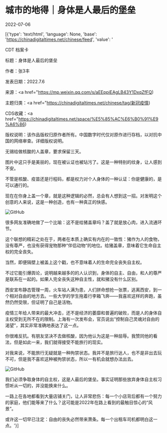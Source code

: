# 城市的地得｜身体是人最后的堡垒

2022-07-06

[{'type': 'text/html', 'language': None, 'base': 'https://chinadigitaltimes.net/chinese/feed', 'value': '

CDT 档案卡

标题：身体是人最后的堡垒

作者：张3丰

发表日期：2022.7.6

来源：<a href="https://mp.weixin.qq.com/s/aEEppiEAgLB43Y1DxqZfFQ)

主题归类：<a href="https://chinadigitaltimes.net/chinese/tag/新冠疫情)

CDS收藏：<a href="https://chinadigitaltimes.net/space/%E5%85%AC%E6%B0%91%E9%A6%86)

版权说明：该作品版权归原作者所有。中国数字时代仅对原作进行存档，以对抗中国的网络审查。详细版权说明。





无锡给做核酸的人盖章，要求保留三天。

图片中这只手是美丽的，现在被认证也被玷污了。这是一种特别的纹身，让人感到不安。

不管是核酸、疫苗还是行程码，都是权力对个人身体的一种认证：你是健康的，是可以通行的。

现在在你身上盖一个章，就是这种逻辑的必然，总会有人想到这一招。对发明这个创意的人来说，这是一种创造，也有一种真正的快感。

![GitHub](https://chinadigitaltimes.net/chinese/files/2022/07/post-683954-62c5c7af498f0.)

很多网友准确地做了一个比喻：这不是给猪盖章吗？盖了就是放心肉，进入流通环节。

这个联想的精彩之处在于，两者在本质上确实有内在的一致性：猪作为人的食物，没有尊严，也没有获得宠物那种“伴侣动物“的地位。给猪盖章，意味着它生命自主权的完全丧失。

当然，即便隔壁上被盖上这个戳，也不意味着人的生命完全丧失自主权。

不过它能引爆舆论，说明越来越多的的人认识到，身体的自主、自由，和人的尊严是联系在一起的。如果人完全丧失这种自主性，就和猪没有什么区别。

西安宣布静态管理一周，火车站人满为患，人们拼命想抢一张票，逃离西安，到一个相对自由的地方去。一些大学的学生拖着行李箱飞奔——我喜欢这样的奔跑，虽然仍然受限，但证明了自己是活物。

疫情三年给人带来的最大冲击，还不是经济的萎靡和普遍的破败，而是人的身体自主权受到无所不在的限制。上海有一次发布会，官员说出“控制自己灵魂对自由的渴望”，其实非常准确地表达了这一点。

你很难反抗。有朋友坚决不去做核酸，因为他认为这是一种屈辱。我赞同他的看法，但是如此一来，我们就得接受不能旅行的现实。

对我来说，不能旅行无疑就是一种拘禁状态。我并不是旅行达人，也不是非出去玩不可，但是我不喜欢这种被拘禁状态，所以一有机会就想办法出去。

![GitHub](https://chinadigitaltimes.net/chinese/files/2022/07/post-683954-62c5c7af52019.)

我们必须争取身体的自主权，这是人最后的堡垒。事实证明那些放弃身体自主权习惯听从一切的，并没能换来什么。

一路上在各地都看到大量店铺关门，让人非常悲伤：每一个小店背后都有一个努力的家庭，他们能等来了什么？这可能是2022年在路上看到的最触目惊心的“风景”。

或许这一切早已注定：自由的丧失必然带来萧条。每一个出租车司机都明白这一点。'}]